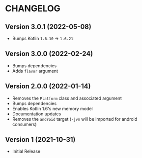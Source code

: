 # CHANGELOG

## Version 3.0.1 (2022-05-08)
 - Bumps Kotlin `1.6.10` -> `1.6.21`

## Version 3.0.0 (2022-02-24)
 - Bumps dependencies
 - Adds `flavor` argument

## Version 2.0.0 (2022-01-14)
 - Removes the `Platform` class and associated argument
 - Bumps dependencies
 - Enables Kotlin 1.6's new memory model
 - Documentation updates
 - Removes the `android` target (`-jvm` will be imported for android consumers)

## Version 1 (2021-10-31)
 - Initial Release
